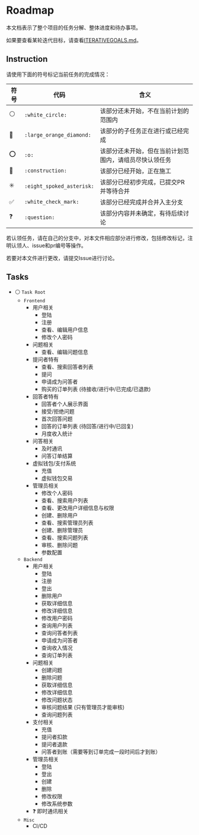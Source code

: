 # Roadmap

本文档表示了整个项目的任务分解、整体进度和待办事项。

如果要查看某轮迭代目标，请查看[ITERATIVEGOALS.md](ITERATIVEGOALS.md)。

## Instruction

请使用下面的符号标记当前任务的完成情况：

| 符号                    | 代码                      | 含义                                                   |
| ----------------------- | ------------------------- | ------------------------------------------------------ |
| :white_circle:          | `:white_circle:`          | 该部分还未开始，不在当前计划的范围内                   |
| :large_orange_diamond:  | `:large_orange_diamond:`  | 该部分的子任务正在进行或已经完成                       |
| :o:                     | `:o:`                     | 该部分还未开始，但在当前计划范围内，请组员尽快认领任务 |
| :construction:          | `:construction:`          | 该部分已经开始，正在施工                               |
| :eight_spoked_asterisk: | `:eight_spoked_asterisk:` | 该部分已经初步完成，已提交PR并等待合并                 |
| :white_check_mark:      | `:white_check_mark:`      | 该部分已经完成并合并入主分支                           |
| :question:              | `:question:`              | 该部分内容并未确定，有待后续讨论                       |

若认领任务，请在自己的分支中，对本文件相应部分进行修改，包括修改标记，注明认领人、issue和pr编号等操作。

若要对本文件进行更改，请提交Issue进行讨论。

## Tasks

- :white_circle: `Task Root`
  - `Frontend`
    - 用户相关
      - 登陆
      - 注册
      - 查看、编辑用户信息
      - 修改个人密码
    - 问题相关
      - 查看、编辑问题信息
    - 提问者特有
      - 查看、搜索回答者列表
      - 提问
      - 申请成为问答者
      - 购买的订单列表 (待接收/进行中/已完成/已退款)
    - 回答者特有
      - 回答者个人展示界面
      - 接受/拒绝问题
      - 首次回答问题
      - 回答的订单列表 (待回答/进行中/已回复)
      - 月度收入统计
    - 问答相关
      - 及时通讯
      - 问答订单结算
    - 虚拟钱包/支付系统
      - 充值
      - 虚拟钱包交易
    - 管理员相关
      - 修改个人密码
      - 查看、搜索用户列表
      - 查看、更改用户详细信息与权限
      - 创建、删除用户
      - 查看、搜索管理员列表
      - 创建、删除管理员
      - 查看、搜索问题列表
      - 审核、删除问题
      - 参数配置
  - `Backend`
    - 用户相关
      - 登陆
      - 注册
      - 登出
      - 删除用户
      - 获取详细信息
      - 修改详细信息
      - 修改用户密码
      - 查询用户列表
      - 查询问答者列表
      - 申请成为问答者
      - 查询收入情况
      - 查询订单列表
    - 问题相关
      - 创建问题
      - 删除问题
      - 获取详细信息
      - 修改详细信息
      - 修改问题状态
      - 审核问题结果 (只有管理员才能审核)
      - 查询问题列表
    - 支付相关
      - 充值
      - 提问者扣款
      - 提问者退款
      - 问答者到账（需要等到订单完成一段时间后才到账）
    - 管理员相关
      - 登陆
      - 登出
      - 创建
      - 删除
      - 修改权限
      - 修改系统参数
    - :question: 即时通讯相关
  - `Misc`
    - CI/CD
